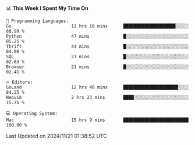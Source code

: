 <!--START_SECTION:waka-->
📊 **This Week I Spent My Time On** 

```text
💬 Programming Languages: 
Go                       12 hrs 16 mins      ████████████████████░░░░░   80.99 % 
Python                   47 mins             █░░░░░░░░░░░░░░░░░░░░░░░░   05.25 % 
Thrift                   44 mins             █░░░░░░░░░░░░░░░░░░░░░░░░   04.90 % 
SQL                      23 mins             █░░░░░░░░░░░░░░░░░░░░░░░░   02.63 % 
Browser                  21 mins             █░░░░░░░░░░░░░░░░░░░░░░░░   02.41 % 

🔥 Editors: 
GoLand                   12 hrs 46 mins      █████████████████████░░░░   84.25 % 
Neovim                   2 hrs 23 mins       ████░░░░░░░░░░░░░░░░░░░░░   15.75 % 

💻 Operating System: 
Mac                      15 hrs 9 mins       █████████████████████████   100.00 % 
```


 Last Updated on 2024/11/21 01:38:52 UTC
<!--END_SECTION:waka-->
